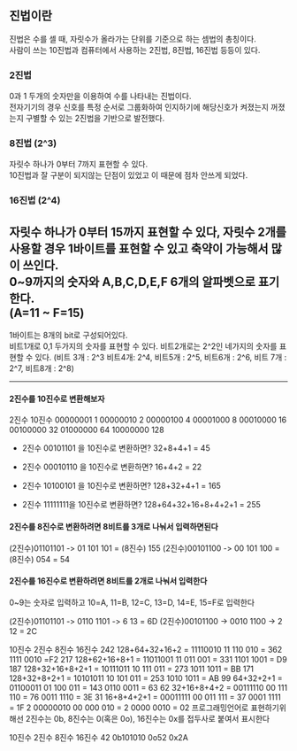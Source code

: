 ## 진법이란
  진법은 수를 셀 때, 자릿수가 올라가는 단위를 기준으로 하는 셈법의 총칭이다.  
  사람이 쓰는 10진법과 컴퓨터에서 사용하는 2진법, 8진법, 16진법 등등이 있다.  

### 2진법
  0과 1 두개의 숫자만을 이용하여 수를 나타내는 진법이다.  
  전자기기의 경우 신호를 특정 순서로 그룹화하여 인지하기에 해당신호가 켜졌는지 꺼졌는지 구별할 수 있는 2진법을 기반으로 발전했다.  
### 8진법 (2^3)
  자릿수 하나가 0부터 7까지 표현할 수 있다.  
  10진법과 잘 구분이 되지않는 단점이 있었고 이 때문에 점차 안쓰게 되었다.  
### 16진법 (2^4)
  자릿수 하나가 0부터 15까지 표현할 수 있다, 자릿수 2개를 사용할 경우 1바이트를 표현할 수 있고 축약이 가능해서 많이 쓰인다.  
  0~9까지의 숫자와 A,B,C,D,E,F  6개의 알파벳으로 표기한다.  
  (A=11 ~ F=15)
-----------------------------------------------------------  

1바이트는 8개의 bit로 구성되어있다.     
비트1개로 0,1 두가지의 숫자를 표현할 수 있다. 
비트2개로는 2^2인 네가지의 숫자를 표현할 수 있다. 
(비트 3개 : 2^3 비트4개: 2^4, 비트5개 : 2^5, 비트6개 : 2^6, 비트 7개 : 2^7, 비트8개 : 2^8)  

------------------------------------------------------------
 
#### 2진수를 10진수로 변환해보자

2진수    	10진수
00000001	1
00000010	2
00000100	4
00001000	8
00010000	16
00100000	32
01000000	64
10000000	128
 
- 2진수 00101101 을 10진수로 변환하면?
   32+8+4+1 = 45

- 2진수 00010110 을 10진수로 변환하면?
   16+4+2 = 22

- 2진수 10100101 을 10진수로 변환하면?
   128+32+4+1 = 165

- 2진수 11111111을 10진수로 변환하면?
   128+64+32+16+8+4+2+1 = 255

 

#### 2진수를 8진수로 변환하려면 8비트를 3개로 나눠서 입력하면된다
  (2진수)01101101 -> 01 101 101  = (8진수) 155
  (2진수)00101100 -> 00 101 100 = (8진수) 054 = 54

#### 2진수를 16진수로 변환하려면 8비트를 2개로 나눠서 입력한다
  0~9는 숫자로 입력하고 10=A, 11=B, 12=C, 13=D, 14=E, 15=F로 입력한다

  (2진수)01101101 -> 0110 1101 -> 6 13 = 6D
  (2진수)00101100 -> 0010 1100 -> 2 12 = 2C

 

10진수	2진수	8진수	16진수
242	128+64+32+16+2
= 11110010	11 110 010 = 362	1111 0010 =F2
217	128+62+16+8+1
= 11011001	11 011 001 = 331	1101 1001 = D9
187	128+32+16+8+2+1
= 10111011	10 111 011 = 273	1011 1011 = BB
171	128+32+8+2+1
= 10101011	10 101 011 = 253	1010 1011 = AB
99	64+32+2+1
= 01100011	01 100 011 = 143	0110 0011 = 63
62	32+16+8+4+2
= 00111110	00 111 110 = 76	0011 1110 = 3E
31	16+8+4+2+1
= 00011111	00 011 111 = 37	0001 1111 = 1F
2	00000010	00 000 010 = 2	0000 0010 = 02
프로그래밍언어로 표현하기위해선 2진수는 0b, 8진수는 0(혹은 0o), 16진수는 0x를 접두사로 붙여서 표시한다

10진수	2진수	8진수	16진수
42	0b101010	0o52	0x2A
